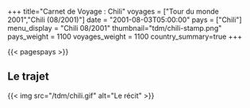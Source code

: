 +++
title="Carnet de Voyage : Chili"
voyages = ["Tour du monde 2001","Chili (08/2001)"]
date = "2001-08-03T05:00:00"
pays = ["Chili"]
menu_display = "Chili 08/2001"
thumbnail="tdm/chili-stamp.png"
pays_weight = 1100
voyages_weight = 1100
country_summary=true
+++

{{< pagespays >}}
## Le trajet
{{< img src="/tdm/chili.gif" alt="Le récit" >}}